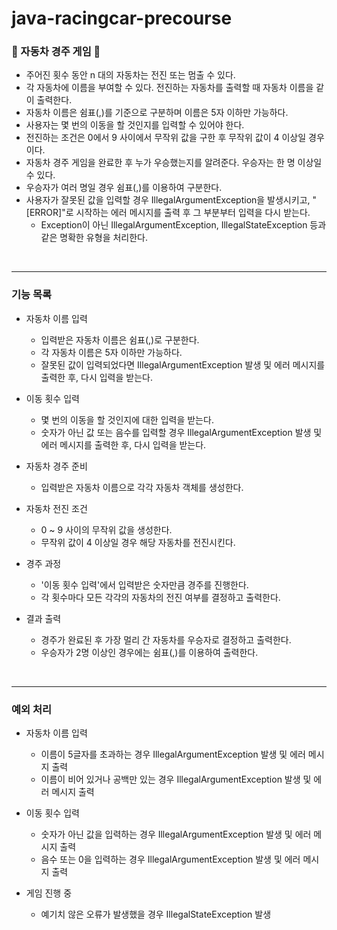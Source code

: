 # java-racingcar-precourse

### 🚗 자동차 경주 게임 🚗
- 주어진 횟수 동안 n 대의 자동차는 전진 또는 멈출 수 있다.
- 각 자동차에 이름을 부여할 수 있다. 전진하는 자동차를 출력할 때 자동차 이름을 같이 출력한다.
- 자동차 이름은 쉼표(,)를 기준으로 구분하며 이름은 5자 이하만 가능하다.
- 사용자는 몇 번의 이동을 할 것인지를 입력할 수 있어야 한다.
- 전진하는 조건은 0에서 9 사이에서 무작위 값을 구한 후 무작위 값이 4 이상일 경우이다.
- 자동차 경주 게임을 완료한 후 누가 우승했는지를 알려준다. 우승자는 한 명 이상일 수 있다.
- 우승자가 여러 명일 경우 쉼표(,)를 이용하여 구분한다.
- 사용자가 잘못된 값을 입력할 경우 IllegalArgumentException을 발생시키고, "[ERROR]"로 시작하는 에러 메시지를 출력 후 그 부분부터 입력을 다시 받는다.
    - Exception이 아닌 IllegalArgumentException, IllegalStateException 등과 같은 명확한 유형을 처리한다.


<br><hr>

### 기능 목록
- 자동차 이름 입력
    - 입력받은 자동차 이름은 쉼표(,)로 구분한다.
    - 각 자동차 이름은 5자 이하만 가능하다.
    - 잘못된 값이 입력되었다면 IllegalArgumentException 발생 및 에러 메시지를 출력한 후, 다시 입력을 받는다.

- 이동 횟수 입력
    - 몇 번의 이동을 할 것인지에 대한 입력을 받는다.
    - 숫자가 아닌 값 또는 음수를 입력할 경우 IllegalArgumentException 발생 및 에러 메시지를 출력한 후, 다시 입력을 받는다.

- 자동차 경주 준비
    - 입력받은 자동차 이름으로 각각 자동차 객체를 생성한다.

- 자동차 전진 조건
    - 0 ~ 9 사이의 무작위 값을 생성한다.
    - 무작위 값이 4 이상일 경우 해당 자동차를 전진시킨다.

- 경주 과정
    - '이동 횟수 입력'에서 입력받은 숫자만큼 경주를 진행한다.
    - 각 횟수마다 모든 각각의 자동차의 전진 여부를 결정하고 출력한다.

- 결과 출력
    - 경주가 완료된 후 가장 멀리 간 자동차를 우승자로 결정하고 출력한다.
    - 우승자가 2명 이상인 경우에는 쉼표(,)를 이용하여 출력한다.


<br><hr>

### 예외 처리
- 자동차 이름 입력
    - 이름이 5글자를 초과하는 경우 IllegalArgumentException 발생 및 에러 메시지 출력
    - 이름이 비어 있거나 공백만 있는 경우 IllegalArgumentException 발생 및 에러 메시지 출력
  
- 이동 횟수 입력
    - 숫자가 아닌 값을 입력하는 경우 IllegalArgumentException 발생 및 에러 메시지 출력
    - 음수 또는 0을 입력하는 경우 IllegalArgumentException 발생 및 에러 메시지 출력

- 게임 진행 중
    - 예기치 않은 오류가 발생했을 경우 IllegalStateException 발생

